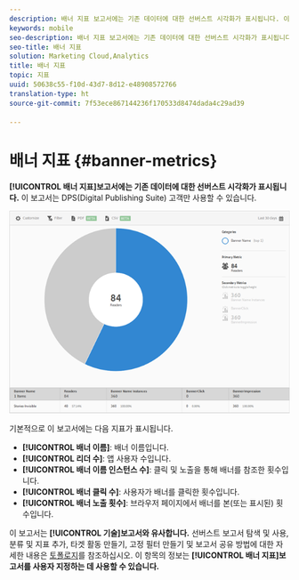 ```yaml
---
description: 배너 지표 보고서에는 기존 데이터에 대한 선버스트 시각화가 표시됩니다. 이 보고서는 DPS(Digital Publishing Suite) 고객만 사용할 수 있습니다.
keywords: mobile
seo-description: 배너 지표 보고서에는 기존 데이터에 대한 선버스트 시각화가 표시됩니다. 이 보고서는 DPS(Digital Publishing Suite) 고객만 사용할 수 있습니다.
seo-title: 배너 지표
solution: Marketing Cloud,Analytics
title: 배너 지표
topic: 지표
uuid: 50638c55-f10d-43d7-8d12-e48908572766
translation-type: ht
source-git-commit: 7f53ece867144236f170533d8474dada4c29ad39

---
```



# 배너 지표 {#banner-metrics}

**[!UICONTROL 배너 지표]보고서에는 기존 데이터에 대한 선버스트 시각화가 표시됩니다.** 이 보고서는 DPS(Digital Publishing Suite) 고객만 사용할 수 있습니다.

![](assets/dps_banner_name.png)

기본적으로 이 보고서에는 다음 지표가 표시됩니다.

* **[!UICONTROL 배너 이름]**: 배너 이름입니다.
* **[!UICONTROL 리더 수]**: 앱 사용자 수입니다.
* **[!UICONTROL 배너 이름 인스턴스 수]**: 클릭 및 노출을 통해 배너를 참조한 횟수입니다.
* **[!UICONTROL 배너 클릭 수]**: 사용자가 배너를 클릭한 횟수입니다.
* **[!UICONTROL 배너 노출 횟수]**: 브라우저 페이지에서 배너를 본(또는 표시된) 횟수입니다.

이 보고서는 **[!UICONTROL 기술]보고서와 유사합니다.** 선버스트 보고서 탐색 및 사용, 분류 및 지표 추가, 타겟 활동 만들기, 고정 필터 만들기 및 보고서 공유 방법에 대한 자세한 내용은 [토폴로지](/help/using/usage/reports-technology.md)를 참조하십시오. 이 항목의 정보는 **[!UICONTROL 배너 지표]보고서를 사용자 지정하는 데 사용할 수 있습니다.**
